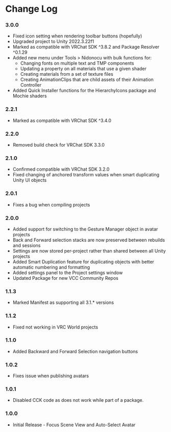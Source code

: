 # Change Log

### 3.0.0
* Fixed icon setting when rendering toolbar buttons (hopefully)
* Upgraded project to Unity 2022.3.22f1
* Marked as compatible with VRChat SDK ^3.8.2 and Package Resolver ^0.1.29
* Added new menu under Tools > Nidonocu with bulk functions for:
    * Changing fonts on multiple text and TMP components
    * Updating a property on all materials that use a given shader
    * Creating materials from a set of texture files
    * Creating AnimationClips that are child assets of their Animation Controller
* Added Quick Installer functions for the HierarchyIcons package and Mochie shaders

### 2.2.1
* Marked as compatible with VRChat SDK ^3.4.0

### 2.2.0
* Removed build check for VRChat SDK 3.3.0

### 2.1.0
* Confirmed compatible with VRChat SDK 3.2.0
* Fixed changing of anchored transform values when smart duplicating Unity UI objects

### 2.0.1
* Fixes a bug when compiling projects

### 2.0.0
* Added support for switching to the Gesture Manager object in avatar projects
* Back and Forward selection stacks are now preserved between rebuilds and sessions
* Settings are now stored per-project rather than shared between all Unity projects
* Added Smart Duplication feature for duplicating objects with better automatic numbering and formatting
* Added settings panel to the Project settings window
* Updated Package for new VCC Community Repos

### 1.1.3
* Marked Manifest as supporting all 3.1.* versions

### 1.1.2
* Fixed not working in VRC World projects

### 1.1.0
* Added Backward and Forward Selection navigation buttons

### 1.0.2
* Fixes issue when publishing avatars

### 1.0.1
* Disabled CCK code as does not work while part of a package.

### 1.0.0

* Initial Release - Focus Scene View and Auto-Select Avatar
